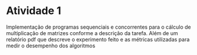 # Atividade 1
Implementação de programas sequenciais e concorrentes para o cálculo de multiplicação de matrizes conforme a descrição da tarefa. Além de um relatório pdf que descreve o experimento feito e as métricas utilizadas para medir o desempenho dos algoritmos
